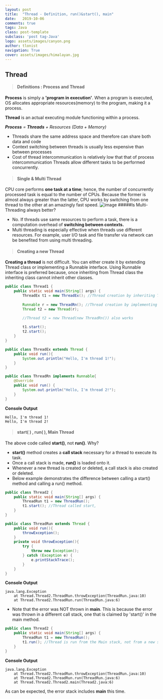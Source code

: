 ```yaml
---
layout: post
title:  "Thread - Definition, run()&start(), main"
date:   2019-10-06
comments: true
tags: Java
class: post-template
subclass: 'post tag-Java'
logo: assets/images/canyon.png
author: tlonist
navigation: True
cover: assets/images/himalayan.jpg
---
```


## Thread

> #### Definitions : Process and Thread

**Process**  is simply a **'program in execution'**. When a program is executed, OS allocates appropriate resources(memory) to the program, making it a process.

**Thread** is an actual executing module functioning within a process.

***Process** = **Threads** + Resources (Data + Memory)*

- Threads share the same address space and therefore can share both data and code
- Context switching between threads is usually less expensive than between processes
- Cost of thread intercommunication is relatively low that that of process intercommunication
Threads allow different tasks to be performed concurrently.


> #### Single & Multi Thread

CPU core performs **one task at a time**; hence, the number of concurrently processed task is equal to the number of CPUs. Because the former is almost always greater than the latter, CPU works by switching from one thread to the other at an amazingly fast speed.
![image](https://www.backblaze.com/blog/wp-content/uploads/2017/08/diagram-threads.png)
#####Is Multi-Threading always better?
- No. If threads use same resources to perform a task, there is a computation overhead of **switching between contexts.**
- Multi threading is especially effective when threads use different resources. For example, user I/O task and file transfer via network can be benefited from using multi threading. 


> #### Creating a new Thread 

**Creating a thread** is not difficult. You can either create it by extending Thread class or implementing a Runnable interface. Using Runnable interface is preferred because, once inheriting from Thread class the inheriting class cannot inherit other classes.

```java
public class Thread1 {
    public static void main(String[] args) {
        ThreadEx t1 = new ThreadEx(); //Thread creation by inheriting Thread class
    
        Runnable r = new ThreadRn(); //Thread creation by implementing Runnable interface
        Thread t2 = new Thread(r);

        //Thread t2 = new Thread(new ThreadRn()) also works
        
        t1.start();
        t2.start();
    }
}

public class ThreadEx extends Thread {
    public void run(){
        System.out.println("Hello, I'm thread 1!");
    }
}

public class ThreadRn implements Runnable{
    @Override
    public void run() {
        System.out.println("Hello, I'm thread 2!");
    }
}
```
**Console Output**
``` shell 
Hello, I'm thread 1!
Hello, I'm thread 2!
```


> #### start( ) , run( ), Main Thread 

The above code called **start()**, not **run()**. Why? 
- **start()** method creates a **call stack** necessary for a thread to execute its task. 
- Once a call stack is made, **run()** is loaded onto it.
- Whenever a new thread is created or deleted, a call stack is also created or deleted. 
- Below example demonstrates the difference between calling a start() method and calling a run() method.

```java
public class Thread2 {
    public static void main(String[] args) {
        ThreadRun t1 = new ThreadRun();
        t1.start(); //Thread called start, 
    }
}

public class ThreadRun extends Thread {
    public void run(){
        throwException();
    }
    private void throwException(){
        try {
            throw new Exception();
        } catch (Exception e) {
            e.printStackTrace();
        }
    }
}
```
**Console Output**
```console
java.lang.Exception
	at Thread.Thread2.ThreadRun.throwException(ThreadRun.java:10)
	at Thread.Thread2.ThreadRun.run(ThreadRun.java:6)
```
- Note that the error was NOT thrown in **main**. This is because the error was thrown in a different call stack, one that is claimed by 'start()' in the main method. 


```java
public class Thread2 {
    public static void main(String[] args) {
        ThreadRun t1 = new ThreadRun();
        t1.run(); //Thread is run from the Main stack, not from a new stack
    }
}
```

**Console Output**
```console
java.lang.Exception
	at Thread.Thread2.ThreadRun.throwException(ThreadRun.java:10)
	at Thread.Thread2.ThreadRun.run(ThreadRun.java:6)
	at Thread.Thread2.Thread2.main(Thread2.java:6)
```
As can be expected, the error stack includes **main** this time. 

